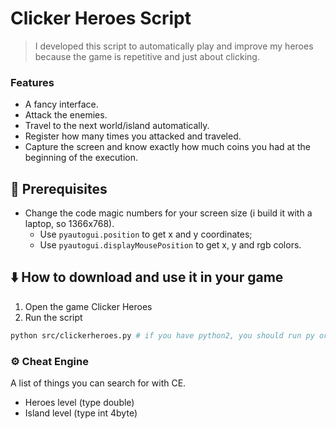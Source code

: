 # Clicker Heroes Script

> I developed this script to automatically play and improve my heroes because the game is repetitive and just about clicking.

### Features

- A fancy interface.
- Attack the enemies.
- Travel to the next world/island automatically.
- Register how many times you attacked and traveled.
- Capture the screen and know exactly how much coins you had at the beginning of the execution.

## 🎲 Prerequisites

- Change the code magic numbers for your screen size (i build it with a laptop, so 1366x768).
  - Use `pyautogui.position` to get x and y coordinates;
  - Use `pyautogui.displayMousePosition` to get x, y and rgb colors.

## ⬇️ How to download and use it in your game

1. Open the game Clicker Heroes
2. Run the script

```bash
python src/clickerheroes.py # if you have python2, you should run py or python3 instead
```

### ⚙ Cheat Engine

A list of things you can search for with CE.

- Heroes level (type double)
- Island level (type int 4byte)

<!-- ## 📜 Coming soon -->
